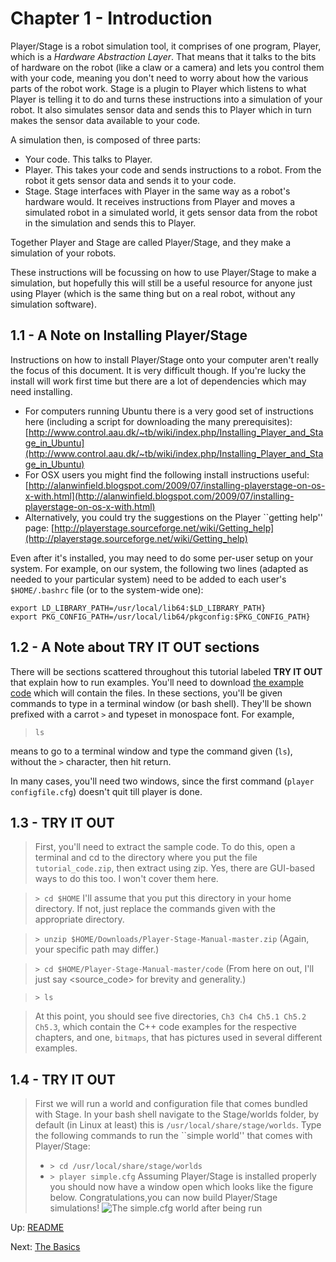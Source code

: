 # Chapter 1 -  Introduction

Player/Stage is a robot simulation tool, it comprises of one program,
Player, which is a *Hardware Abstraction Layer*. That means that it
talks to the bits of hardware on the robot (like a claw or a camera) and
lets you control them with your code, meaning you don't need to worry about
how the various parts of the robot work. Stage is a plugin to Player which
listens to what Player is telling it to do and turns these instructions
into a simulation of your robot. It also simulates sensor data and sends
this to Player which in turn makes the sensor data available to your code.

A simulation then, is composed of three parts:
* Your code. This talks to Player.
* Player. This takes your code and sends instructions to a robot. From the robot it gets sensor data and sends it to your code.
* Stage. Stage interfaces with Player in the same way as a robot's hardware would. It receives instructions from Player and moves a simulated robot in a simulated world, it gets sensor data from the robot in the simulation and sends this to Player.

Together Player and Stage are called Player/Stage, and they make a simulation of your robots.

These instructions will be focussing on how to use Player/Stage to make a
simulation, but hopefully this will still be a useful resource for anyone
just using Player (which is the same thing but on a real robot, without any simulation software).

## 1.1 - A Note on Installing Player/Stage
Instructions on how to install Player/Stage onto your computer aren't really the focus of this document. It is very difficult though. If you're lucky the install will work first time but there are a lot of dependencies which may need installing. 
* For computers running Ubuntu there is a very good set of instructions here (including a script for downloading the many prerequisites): [http://www.control.aau.dk/~tb/wiki/index.php/Installing_Player_and_Stage_in_Ubuntu](http://www.control.aau.dk/~tb/wiki/index.php/Installing_Player_and_Stage_in_Ubuntu)
* For OSX users you might find the following install instructions useful:
[http://alanwinfield.blogspot.com/2009/07/installing-playerstage-on-os-x-with.html](http://alanwinfield.blogspot.com/2009/07/installing-playerstage-on-os-x-with.html)
* Alternatively, you could try the suggestions on the Player ``getting help'' page:
[http://playerstage.sourceforge.net/wiki/Getting_help](http://playerstage.sourceforge.net/wiki/Getting_help)

Even after it's installed, you may need to do some per-user setup on your
system.  For example, on our system, the following two lines (adapted as
needed to your particular system) need to be
added to each user's `$HOME/.bashrc` file (or to the system-wide one): 
```
export LD_LIBRARY_PATH=/usr/local/lib64:$LD_LIBRARY_PATH}
export PKG_CONFIG_PATH=/usr/local/lib64/pkgconfig:$PKG_CONFIG_PATH}
```

## 1.2 - A Note about TRY IT OUT sections
There will be sections scattered throughout this tutorial labeled **TRY IT OUT**
that explain how to run examples. You'll need to download [the example
code](archive/master.zip) 
which will contain the files. In these sections, you'll be given commands to
type in a terminal
window (or bash shell). They'll be shown prefixed with a carrot `>` and
typeset in monospace font. For example, 

> `ls`

means to go to a terminal window and type the command given (`ls`), without
the `>` character, then hit return.

In many cases, you'll need two windows, since the first command (`player
configfile.cfg`) doesn't quit till player is done.  

## 1.3 - TRY IT OUT
> First, you'll need to extract the sample code.  To do this, open a
> terminal and cd to the directory where you put the file
> `tutorial_code.zip`, then extract using zip.  Yes, there are
> GUI-based ways to do this too.  I won't cover them here.

> `> cd $HOME` I'll assume that you put this directory in your home directory.  If not, just replace the commands given with the appropriate directory. 

> `> unzip $HOME/Downloads/Player-Stage-Manual-master.zip` (Again,
> your specific path may differ.)

> `> cd $HOME/Player-Stage-Manual-master/code` (From here on out, I'll
> just say \<source_code\> for brevity and generality.)

> `> ls` 

> At this point, you should see five directories, `Ch3 Ch4 Ch5.1 Ch5.2
> Ch5.3`, which contain the C++ code examples for the respective chapters, and
> one, `bitmaps`, that has pictures used in several different examples.


## 1.4 - TRY IT OUT
> First we will run a world and configuration file that comes bundled with Stage. In your bash shell navigate to the Stage/worlds folder, by default (in Linux at least) this is `/usr/local/share/stage/worlds`. Type the following commands to run the ``simple world'' that comes with Player/Stage: 
> * `> cd /usr/local/share/stage/worlds` 
> * `> player simple.cfg`
> Assuming Player/Stage is installed properly you should now have a window open which looks like the figure below.  Congratulations,you can now build Player/Stage simulations!
> ![The simple.cfg world after being run](https://github.com/NickelsLab/Player-Stage-Manual/blob/master/pics/simpleworld.png)

Up: [README](README.md)

Next: [The Basics](BASICS.md)

